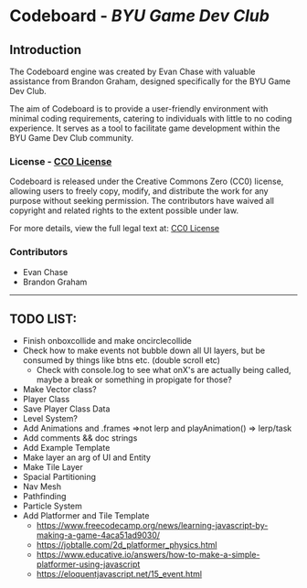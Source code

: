 # Codeboard - _BYU Game Dev Club_

## Introduction

The Codeboard engine was created by Evan Chase with valuable assistance from Brandon Graham, designed specifically for the BYU Game Dev Club.

The aim of Codeboard is to provide a user-friendly environment with minimal coding requirements, catering to individuals with little to no coding experience. It serves as a tool to facilitate game development within the BYU Game Dev Club community.

### License - [CC0 License](https://creativecommons.org/publicdomain/zero/1.0/)

Codeboard is released under the Creative Commons Zero (CC0) license, allowing users to freely copy, modify, and distribute the work for any purpose without seeking permission. The contributors have waived all copyright and related rights to the extent possible under law.

For more details, view the full legal text at: [CC0 License](https://creativecommons.org/publicdomain/zero/1.0/)

### Contributors

-   Evan Chase
-   Brandon Graham

---

## TODO LIST:

-   Finish onboxcollide and make oncirclecollide
-   Check how to make events not bubble down all UI layers, but be consumed by things like btns etc. (double scroll etc)
    -   Check with console.log to see what onX's are actually being called, maybe a break or something in propigate for those?
-   Make Vector class?
-   Player Class
-   Save Player Class Data
-   Level System?
-   Add Animations and .frames =>not lerp and playAnimation() => lerp/task
-   Add comments && doc strings
-   Add Example Template
-   Make layer an arg of UI and Entity
-   Make Tile Layer
-   Spacial Partitioning
-   Nav Mesh
-   Pathfinding
-   Particle System
-   Add Platformer and Tile Template
    -   https://www.freecodecamp.org/news/learning-javascript-by-making-a-game-4aca51ad9030/
    -   https://jobtalle.com/2d_platformer_physics.html
    -   https://www.educative.io/answers/how-to-make-a-simple-platformer-using-javascript
    -   https://eloquentjavascript.net/15_event.html
